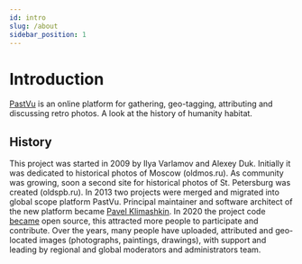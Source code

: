 ```yaml
---
id: intro
slug: /about
sidebar_position: 1
---
```


# Introduction

[PastVu](https://pastvu.com/) is an online platform for gathering, geo-tagging, attributing and discussing retro photos. A look at the history of humanity habitat.

## History

This project was started in 2009 by Ilya Varlamov and Alexey Duk. Initially it
was dedicated to historical photos of Moscow (oldmos.ru). As community was
growing, soon a second site for historical photos of St. Petersburg was
created (oldspb.ru). In 2013 two projects were merged and migrated into global
scope platform PastVu. Principal maintainer and software architect of the new
platform became [Pavel Klimashkin](https://github.com/klimashkin). In 2020 the
project code [became](https://pastvu.com/news/149) open source, this attracted more
people to participate and contribute. Over the years, many people have
uploaded, attributed and geo-located images (photographs, paintings,
drawings), with support and leading by regional and global moderators and
administrators team.

